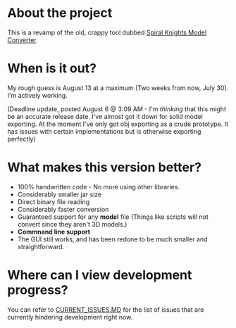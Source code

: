 # About the project
This is a revamp of the old, crappy tool dubbed [Spiral Knights Model Converter](https://github.com/XanTheDragon/Spiral-Knights-Model-Converter).

# When is it out?
My rough guess is August 13 at a maximum (Two weeks from now, July 30). I'm actively working.

(Deadline update, posted August 6 @ 3:09 AM - I'm *thinking* that this might be an accurate release date. I've almost got it down for solid model exporting. At the moment I've only got obj exporting as a crude prototype. It has issues with certain implementations but is otherwise exporting perfectly)

# What makes this version better?

* 100% handwritten code - No more using other libraries.
 * Considerably smaller jar size
* Direct binary file reading
 * Considerably faster conversion
 * Guaranteed support for any **model** file (Things like scripts will not convert since they aren't 3D models.)
* **Commnand line support**
* The GUI still works, and has been redone to be much smaller and straightforward.

# Where can I view development progress? 

You can refer to [CURRENT_ISSUES.MD](https://github.com/XanTheDragon/Spiral-Knights-Animator-Tools/blob/master/CURRENT_ISSUES.md) for the list of issues that are currently hindering development right now.
